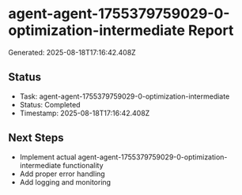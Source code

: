 # agent-agent-1755379759029-0-optimization-intermediate Report

Generated: 2025-08-18T17:16:42.408Z

## Status
- Task: agent-agent-1755379759029-0-optimization-intermediate
- Status: Completed
- Timestamp: 2025-08-18T17:16:42.408Z

## Next Steps
- Implement actual agent-agent-1755379759029-0-optimization-intermediate functionality
- Add proper error handling
- Add logging and monitoring
